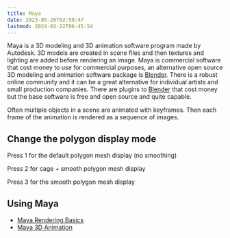 ```yaml
---
title: Maya
date: 2023-05-26T02:50:47
lastmod: 2024-02-22T06:45:54
---
```


Maya is a 3D modeling and 3D animation software program made by Autodesk. 3D models are created in scene files and then textures and lighting are added before rendering an image. Maya is commercial software that cost money to use for commercial purposes, an alternative open source 3D modeling and animation software package is [Blender](../blender/blender.md). There is a robust online community and it can be a great alternative for individual artists and small production companies. There are plugins to [Blender](../blender/blender.md) that cost money but the base software is free and open source and quite capable.

Often multiple objects in a scene are animated with keyframes. Then each frame of the animation is rendered as a sequence of images.

## Change the polygon display mode

Press 1 for the default polygon mesh display (no smoothing)

Press 2 for cage + smooth polygon mesh display

Press 3 for the smooth polygon mesh display

## Using Maya

- [Maya Rendering Basics](./rendering-basics-maya.md)
- [Maya 3D Animation](./3d-animation-maya.md)
